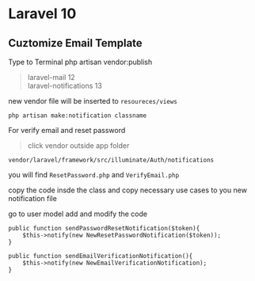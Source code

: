 # Laravel 10

## Cuztomize Email Template
Type to Terminal
    php artisan vendor:publish
> laravel-mail 12 <br />
> laravel-notifications 13

new vendor file will be inserted to `resoureces/views`

    php artisan make:notification classname

For verify email and reset password

> click vendor outside app folder

    vendor/laravel/framework/src/illuminate/Auth/notifications

you will find `ResetPassword.php` and `VerifyEmail.php`
		
copy the code insde the class and copy necessary use cases to you new notification file

go to user model add and modify the code


    public function sendPasswordResetNotification($token){
        $this->notify(new NewResetPasswordNotification($token));
    }

    public function sendEmailVerificationNotification(){
        $this->notify(new NewEmailVerificationNotification);
    }


